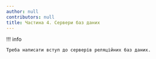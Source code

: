 ```yaml
---
author: null
contributors: null
title: Частина 4. Сервери баз даних
---
```


!!! info

```
Треба написати вступ до серверів реляційних баз даних.
```
